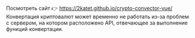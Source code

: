 Посмотреть сайт 👉 https://2katet.github.io/crypto-convector-vue/
Конвертация криптовалют может временно не работать из-за проблем с сервером, на котором расположено API, отвечающее за выполнение функций конвертации.
